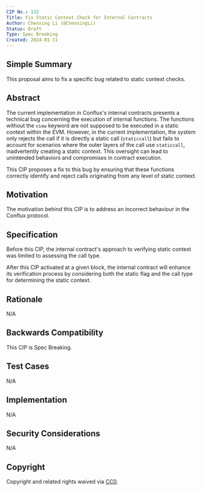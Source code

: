 ```yaml
---
CIP No.: 132
Title: Fix Static Context Check for Internal Contracts
Author: Chenxing Li (@ChenxingLi)
Status: Draft
Type: Spec Breaking
Created: 2024-01-11
---
```


## Simple Summary
This proposal aims to fix a specific bug related to static context checks.


## Abstract
The current implementation in Conflux's internal contracts presents a technical bug concerning the execution of internal functions. The functions without the `view` keyword are not supposed to be executed in a static context within the EVM. However, in the current implementation, the system only rejects the call if it is directly a static call (`staticcall`) but fails to account for scenarios where the outer layers of the call use `staticcall`, inadvertently creating a static context. This oversight can lead to unintended behaviors and compromises in contract execution. 

This CIP proposes a fix to this bug by ensuring that these functions correctly identify and reject calls originating from any level of static context.

## Motivation
The motivation behind this CIP is to address an incorrect behaviour  in the Conflux protocol.

## Specification
Before this CIP, the internal contract's approach to verifying static context was limited to assessing the call type.

After this CIP activated at a given block, the internal contract will enhance its verification process by considering both the static flag and the call type for determining the static context.
## Rationale
N/A

## Backwards Compatibility
This CIP is Spec Breaking.

## Test Cases
<!--Test cases for an implementation are mandatory for CIPs that are affecting consensus changes. Other CIPs can choose to include links to test cases if applicable.-->
N/A

## Implementation
<!--The implementations must be completed before any CIP is given status "Final", but it need not be completed before the CIP is accepted. While there is merit to the approach of reaching consensus on the specification and rationale before writing code, the principle of "rough consensus and running code" is still useful when it comes to resolving many discussions of API details.-->
N/A

## Security Considerations
<!--All CIPs must contain a section that discusses the security implications/considerations relevant to the proposed change. Include information that might be important for security discussions, surfaces risks and can be used throughout the life cycle of the proposal. E.g. include security-relevant design decisions, concerns, important discussions, implementation-specific guidance and pitfalls, an outline of threats and risks and how they are being addressed. CIP submissions missing the "Security Considerations" section will be rejected. a CIP cannot proceed to status "Final" without a Security Considerations discussion deemed sufficient by the reviewers.-->
N/A

## Copyright
Copyright and related rights waived via [CC0](https://creativecommons.org/publicdomain/zero/1.0/).
